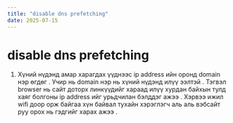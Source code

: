 ```yaml
---
title: "disable dns prefetching"
date: 2025-07-15
---
```


# disable dns prefetching

1. Хүний нүдэнд амар харагдах үүднээс ip address ийн оронд domain нэр өгдөг . Учир нь domain нэр нь хүний нүдэнд илүү ээлтэй . Тэгвэл browser нь сайт доторх линкүүдийг хараад илүү хурдан байхын тулд хаяг болгоны ip address ийг урьдчилан бэлддэг ажээ . Хэрвээ ижил wifi доор орж байгаа хүн байвал тухайн хэрэглэгч аль аль вэбсайт руу орох нь гэдгийг харах ажээ .
